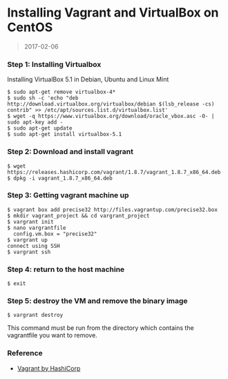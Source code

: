 Installing Vagrant and VirtualBox on CentOS
=========
>2017-02-06

### Step 1: Installing Virtualbox
Installing VirtualBox 5.1 in Debian, Ubuntu and Linux Mint

```
$ sudo apt-get remove virtualbox-4*
$ sudo sh -c 'echo "deb http://download.virtualbox.org/virtualbox/debian $(lsb_release -cs) contrib" >> /etc/apt/sources.list.d/virtualbox.list'
$ wget -q https://www.virtualbox.org/download/oracle_vbox.asc -O- | sudo apt-key add -  
$ sudo apt-get update  
$ sudo apt-get install virtualbox-5.1  
```

### Step 2: Download and install vagrant

```
$ wget https://releases.hashicorp.com/vagrant/1.8.7/vagrant_1.8.7_x86_64.deb      
$ dpkg -i vagrant_1.8.7_x86_64.deb

```

### Step 3: Getting vagrant machine up

```
$ vagrant box add precise32 http://files.vagrantup.com/precise32.box
$ mkdir vagrant_project && cd vargrant_project
$ vargrant init
$ nano vargrantfile
  config.vm.box = "precise32"
$ vargrant up
connect using SSH
$ vargrant ssh

```

### Step 4: return to the host machine

```
$ exit

```

### Step 5: destroy the VM and remove the binary image

```
$ vargrant destroy

```
This command must be run from the directory which contains the vagrantfile you want to remove.


### Reference

* [Vagrant by HashiCorp](https://www.vagrantup.com/)
